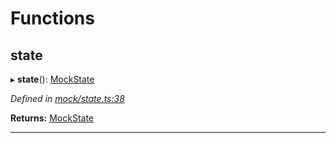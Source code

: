 

# Functions

<a id="state"></a>

##  state

▸ **state**(): [MockState](_mock_types_d_.md#mockstate)

*Defined in [mock/state.ts:38](https://github.com/polkadot-js/api/blob/170c337/packages/api-provider/src/mock/state.ts#L38)*

**Returns:** [MockState](_mock_types_d_.md#mockstate)

___

